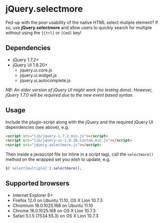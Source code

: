 # jQuery.selectmore

Fed-up with the poor usability of the native HTML select mutiple element? If so, use **jQuery.selectmore** and allow users to quickly search for multiple without using the `[Ctrl]` or `[Cmd]` key!

## Dependencies

* jQuery 1.7.2+
* jQuery UI 1.8.20+
  * jquery.ui.core.js
  * jquery.ui.widget.js
  * jquery.ui.autocomplete.js

*NB: An older version of jQuery UI might work (no testing done). However, jQuery 1.7.0 will be required due to the new event based syntax.*

## Usage

Include the plugin-script along with the jQuery and the required jQuery UI dependencies (see above), e.g.

```html
<script src="lib/jquery-1.7.2.min.js"></script>
<script src="lib/jquery-ui-1.8.20.custom.min.js"></script>
<script src="jquery.selectmore.js"></script>
```

Then inside a javascript file (or inline in a script tag), call the ``selectmore()`` method on the wrapped set you wish to update, e.g.

```javascript
$('select[multiple]').selectmore();
```

## Supported browsers

* Internet Explorer 6+
* Firefox 12.0 on Ubuntu 11.10, OS X Lion 10.7.3
* Chromium 18.0.1025.168 on Ubuntu 11.10
* Chrome 18.0.1025.168 on OS X Lion 10.7.3
* Safari 5.1.5 (7534.55.3) on OS X Lion 10.7.3